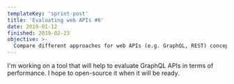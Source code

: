 ```yaml
---
templateKey: 'sprint-post'
title: 'Evaluating web APIs #6'
date: 2019-01-12
finished: 2019-02-23
objective: >-
  Compare different approaches for web APIs (e.g. GraphQL, REST) conceptually and to evaluate their performance. 
---
```


I'm working on a tool that will help to evaluate GraphQL APIs in terms of performance. 
I hope to open-source it when it will be ready.